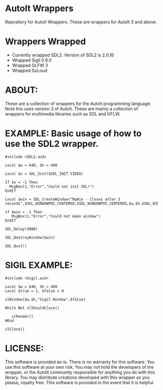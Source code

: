 # AutoIt Wrappers
Repository for AutoIt Wrappers. These are wrappers for AutoIt 3 and above.

# Wrappers Wrapped
* Currently wrapped SDL2. Version of SDL2 is 2.0.16
* Wrapped Sigil 0.9.0
* Wrapped GLFW 3
* Wrapped SoLoud

# ABOUT:

These are a collection of wrappers for the AutoIt programming language. Note this uses version 3 of AutoIt. These are mainly a collection of
wrappers for multimedia libraries such as SDL and GFLW. 

# EXAMPLE: Basic usage of how to use the SDL2 wrapper.  
```AutoIt
#include <SDL2.au3>

Local $w = 640, $h = 480

Local $x = SDL_Init($SDL_INIT_VIDEO)

If $x = -1 Then
  MsgBox(1,"Error","Could not init SDL!")
EndIf

Local $win = SDL_CreateWindow("MyWin - Closes after 3 seconds",$SDL_WINDOWPOS_CENTERED,$SDL_WINDOWPOS_CENTERED,$w,$h,$SDL_WINDOW_SHOWN)

if $win = -1 Then
   MsgBox(1,"Error","Could not make window")
EndIf

SDL_Delay(3000)

SDL_DestroyWindow($win)

SDL_Quit()
```

# SIGIL EXAMPLE:
```AutoIt
#include <Sigil.au3>

Local $w = 640, $h = 480
Local $true = 1, $false = 0

slWindow($w,$h,"Sigil Window",$false)

While Not slShouldClose()

   slRender()
WEnd

slClose()
```

# LICENSE:

This software is provided as-is. There is no warranty for this software. You use this software
at your own risk. You may not hold the developers of the wrapper, or the AutoIt
community responsible for anything you do with this library. You may distribute creations developed
with this wrapper as you please, royalty free. This software is provided in the event that it is
helpful.
